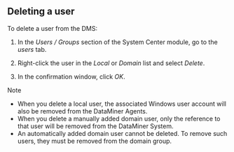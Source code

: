 ## Deleting a user

To delete a user from the DMS:

1. In the *Users / Groups* section of the System Center module, go to the *users* tab.

2. Right-click the user in the *Local* or *Domain* list and select *Delete*.

3. In the confirmation window, click *OK*.

> [!NOTE]
> - When you delete a local user, the associated Windows user account will also be removed from the DataMiner Agents.
> - When you delete a manually added domain user, only the reference to that user will be removed from the DataMiner System.
> - An automatically added domain user cannot be deleted. To remove such users, they must be removed from the domain group.
>
